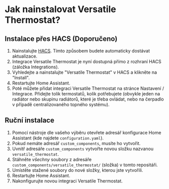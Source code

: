 # Jak nainstalovat Versatile Thermostat?

## Instalace přes HACS (Doporučeno)

1. Nainstalujte [HACS](https://hacs.xyz/). Tímto způsobem budete automaticky dostávat aktualizace.
2. Integrace Versatile Thermostat je nyní dostupná přímo z rozhraní HACS (záložka Integrations).
3. Vyhledejte a nainstalujte "Versatile Thermostat" v HACS a klikněte na "Install".
4. Restartujte Home Assistant.
5. Poté můžete přidat integraci Versatile Thermostat na stránce Nastavení / Integrace. Přidejte tolik termostatů, kolik potřebujete (obvykle jeden na radiátor nebo skupinu radiátorů, které je třeba ovládat, nebo na čerpadlo v případě centralizovaného topného systému).

## Ruční instalace

1. Pomocí nástroje dle vašeho výběru otevřete adresář konfigurace Home Assistant (kde najdete `configuration.yaml`).
2. Pokud nemáte adresář `custom_components`, musíte ho vytvořit.
3. Uvnitř adresáře `custom_components` vytvořte novou složku nazvanou `versatile_thermostat`.
4. Stáhněte _všechny_ soubory z adresáře `custom_components/versatile_thermostat/` (složka) v tomto repositáři.
5. Umístěte stažené soubory do nové složky, kterou jste vytvořili.
6. Restartujte Home Assistant.
7. Nakonfigurujte novou integraci Versatile Thermostat.
